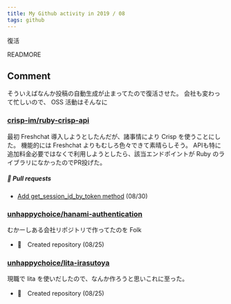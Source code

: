 ```yaml
---
title: My Github activity in 2019 / 08
tags: github
---
```


復活

READMORE

## Comment

そういえばなんか投稿の自動生成が止まってたので復活させた。
会社も変わって忙しいので、 OSS 活動はそんなに

### [crisp-im/ruby-crisp-api](https://github.com/crisp-im/ruby-crisp-api)

最初 Freshchat 導入しようとしたんだが、諸事情により Crisp を使うことにした。
機能的には Freshchat よりもむしろ色々できて素晴らしそう。
APIも特に追加料金必要ではなくで利用しようとしたら、該当エンドポイントが Ruby のライブラリになかったのでPR投げた。

##### 📁 Pull requests

- [Add get_session_id_by_token method](https://github.com/crisp-im/ruby-crisp-api/pull/6) (08/30)

### [unhappychoice/hanami-authentication](https://github.com/unhappychoice/hanami-authentication)

むかーしある会社リポジトリで作ってたのを Folk

- 🎉　Created repository (08/25)

### [unhappychoice/lita-irasutoya](https://github.com/unhappychoice/lita-irasutoya)

現職で lita を使いだしたので、なんか作ろうと思いこれに至った。

- 🎉　Created repository (08/25)
